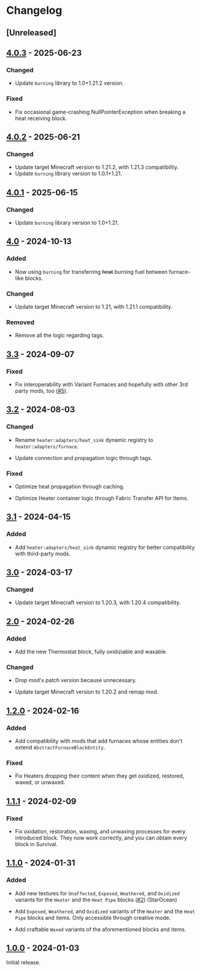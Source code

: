 # Changelog

## [Unreleased]

## [4.0.3] - 2025-06-23

### Changed

+ Update `burning` library to 1.0+1.21.2 version.

### Fixed

+ Fix occasional game-crashing NullPointerException when breaking a heat receiving block.

## [4.0.2] - 2025-06-21

### Changed

+ Update target Minecraft version to 1.21.2, with 1.21.3 compatibility.
+ Update `burning` library version to 1.0.1+1.21.

## [4.0.1] - 2025-06-15

### Changed

+ Update `burning` library version to 1.0+1.21.

## [4.0] - 2024-10-13

### Added

+ Now using `burning` for transferring ~~heat~~ burning fuel between furnace-like blocks.

### Changed

+ Update target Minecraft version to 1.21, with 1.21.1 compatibility.

### Removed

+ Remove all the logic regarding tags.

## [3.3] - 2024-09-07

### Fixed

+ Fix interoperability with Variant Furnaces and hopefully with other 3rd party mods, too ([#5](https://github.com/NivOridocs/heater/issues/5)).

## [3.2] - 2024-08-03

### Changed

+ Rename `heater:adapters/heat_sink` dynamic registry to `heater:adapters/furnace`.

+ Update connection and propagation logic through tags.

### Fixed

+ Optimize heat propagation through caching.

+ Optimize Heater container logic through Fabric Transfer API for Items.

## [3.1] - 2024-04-15

### Added

+ Add `heater:adapters/heat_sink` dynamic registry for better compatibility with third-party mods.

## [3.0] - 2024-03-17

### Changed

+ Update target Minecraft version to 1.20.3, with 1.20.4 compatibility.

## [2.0] - 2024-02-26

### Added

+ Add the new Thermostat block, fully oxidiziable and waxable.

### Changed

+ Drop mod's patch version because unnecessary.

+ Update target Minecraft version to 1.20.2 and remap mod.

## [1.2.0] - 2024-02-16

### Added

+ Add compatibility with mods that add furnaces whose entities don't extend `AbstractFurnaceBlockEntity`.

### Fixed

+ Fix Heaters dropping their content when they get oxidized, restored, waxed, or unwaxed.

## [1.1.1] - 2024-02-09

### Fixed

+ Fix oxidation, restoration, waxing, and unwaxing processes for every introduced block. They now work correctly, and you can obtain every block in Survival.

## [1.1.0] - 2024-01-31

### Added

+ Add new textures for `Unaffected`, `Exposed`, `Weathered`, and `Oxidized` variants for the `Heater` and the `Heat Pipe` blocks ([#2](https://github.com/NivOridocs/heater/pull/2)) (StarOcean)

+ Add `Exposed`, `Weathered`, and `Oxidized` variants of the `Heater` and the `Heat Pipe` blocks and items. Only accessible through creative mode.

+ Add craftable `Waxed` variants of the aforementioned blocks and items.

## [1.0.0] - 2024-01-03

Initial release.

[4.0.3]: https://github.com/NivOridocs/heater/releases/tag/4.0.3
[4.0.2]: https://github.com/NivOridocs/heater/releases/tag/4.0.2
[4.0.1]: https://github.com/NivOridocs/heater/releases/tag/4.0.1
[4.0]: https://github.com/NivOridocs/heater/releases/tag/4.0
[3.3]: https://github.com/NivOridocs/heater/releases/tag/3.3
[3.2]: https://github.com/NivOridocs/heater/releases/tag/3.2
[3.1]: https://github.com/NivOridocs/heater/releases/tag/3.1
[3.0]: https://github.com/NivOridocs/heater/releases/tag/3.0
[2.0]: https://github.com/NivOridocs/heater/releases/tag/2.0
[1.2.0]: https://github.com/NivOridocs/heater/releases/tag/1.2.0
[1.1.1]: https://github.com/NivOridocs/heater/releases/tag/1.1.1
[1.1.0]: https://github.com/NivOridocs/heater/releases/tag/1.1.0
[1.0.0]: https://github.com/NivOridocs/heater/releases/tag/1.0.0
